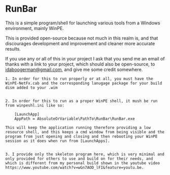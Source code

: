 # RunBar

This is a simple program/shell for launching various tools from a Windows environment, mainly WinPE.  

This is provided open-source because not much in this realm is, and that discourages development and improvement and cleaner more accurate results.  

If you use any or all of this in your project I ask that you send me an email of thanks with a link to your project, which should also be open-source, to idaboogerman@gmail.com, and give me some credit somewhere.


	1. In order for this to run properly or at all, you must have the WinPE-NetFx.cab and the corresponding lanugage package for your build dism added to your .wim


	2. In order for this to run as a proper WinPE shell, it mush be run from winpeshl.ini like so:

		[LaunchApp]
		AppPath = AbsoluteOrVariable\PathTo\RunBar\RunBar.exe

	This will keep the application running therefore providing a low resource shell, and this keeps a cmd window from being visible and the program from just opening and closing and then rebooting your WinPE session as it does when run from [LaunchApps].


	3. I provide only the skeleton program here, which is very minimal and only provided for others to use and build on for their needs, and which is different from my personal build shown in the youtube video https://www.youtube.com/watch?v=wGn7AOD_lFI&feature=youtu.be.
